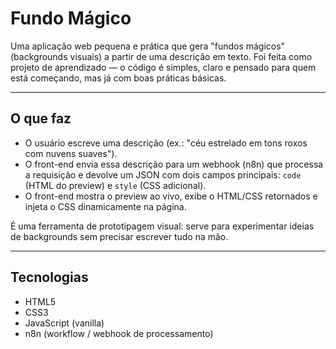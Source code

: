 # Fundo Mágico

Uma aplicação web pequena e prática que gera "fundos mágicos" (backgrounds visuais) a partir de uma descrição em texto. Foi feita como projeto de aprendizado — o código é simples, claro e pensado para quem está começando, mas já com boas práticas básicas.

---

## O que faz

- O usuário escreve uma descrição (ex.: "céu estrelado em tons roxos com nuvens suaves").
- O front-end envia essa descrição para um webhook (n8n) que processa a requisição e devolve um JSON com dois campos principais: `code` (HTML do preview) e `style` (CSS adicional).
- O front-end mostra o preview ao vivo, exibe o HTML/CSS retornados e injeta o CSS dinamicamente na página.

É uma ferramenta de prototipagem visual: serve para experimentar ideias de backgrounds sem precisar escrever tudo na mão.

---

## Tecnologias

- HTML5
- CSS3
- JavaScript (vanilla)
- n8n (workflow / webhook de processamento)


